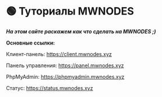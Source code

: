 # 🟢 Туториалы MWNODES
***На этом сайте раскажем как что сделать на MWNODES ;)***

**Основные ссылки:**

Клиент-панель: https://client.mwnodes.xyz

Панель управления: https://panel.mwnodes.xyz

PhpMyAdmin: https://phpmyadmin.mwnodes.xyz

Статус: https://status.mwnodes.xyz